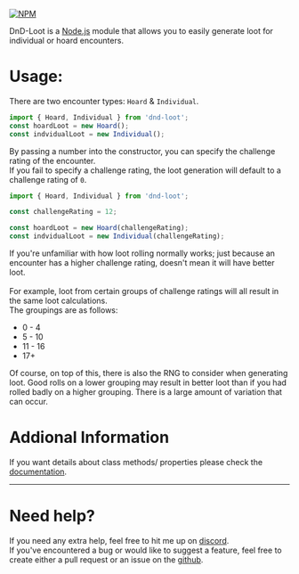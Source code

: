 [![NPM](https://nodei.co/npm/dnd-loot.png?downloads=true&downloadRank=true&stars=true)](https://nodei.co/npm/dnd-loot/)

DnD-Loot is a [Node.js](https://nodejs.org) module that allows you to easily generate loot for individual or hoard encounters.<br>

# **Usage:**
There are two encounter types: `Hoard` & `Individual`.<br>
```js
import { Hoard, Individual } from 'dnd-loot';
const hoardLoot = new Hoard();
const indvidualLoot = new Individual();
```
By passing a number into the constructor, you can specify the challenge rating of the encounter.<br>
If you fail to specify a challenge rating, the loot generation will default to a challenge rating of `0`.<br>
```js
import { Hoard, Individual } from 'dnd-loot';

const challengeRating = 12;

const hoardLoot = new Hoard(challengeRating);
const indvidualLoot = new Individual(challengeRating);
```
If you're unfamiliar with how loot rolling normally works; just because an encounter has a higher challenge rating, doesn't mean it will have better loot.<br>
<br>
For example, loot from certain groups of challenge ratings will all result in the same loot calculations.<br>
The groupings are as follows:<br>
- 0 - 4
- 5 - 10
- 11 - 16
- 17+

Of course, on top of this, there is also the RNG to consider when generating loot. Good rolls on a lower grouping may result in better loot than if you had rolled badly on a higher grouping. There is a large amount of variation that can occur.

# Addional Information
If you want details about class methods/ properties please check the [documentation](https://projects.multarix.com/project/dloot/).<br>

---


# **Need help?**
If you need any extra help, feel free to hit me up on [discord](https://discord.gg/UHUCNG9TEV).<br>
If you've encountered a bug or would like to suggest a feature, feel free to create either a pull request or an issue on the [github](https://github.com/Multarix/dnd-loot).